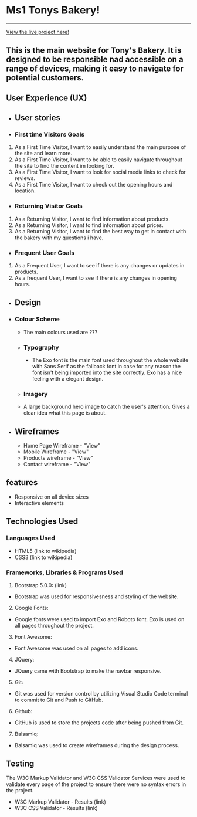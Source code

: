 # Ms1 Tonys Bakery!
------------
[View the live project here!](URL)

This is the main website for Tony's Bakery. It is designed to be responsible nad accessible on a range of devices, making it easy to navigate for potential customers.
------------
## User Experience (UX)

  - ## User stories
  
  - ### First time Visitors Goals
   1. As a First Time Visitor, I want to easily understand the main purpose of the site and learn more.
   2. As a First Time Visitor, I want to be able to easily navigate throughout the site to find the content im looking for.
   3. As a First Time Visitor, I want to look for social media links to check for reviews.
   4. As a First Time Visitor, I want to check out the opening hours and location.
  - ### Returning Visitor Goals
   1. As a Returning Visitor, I want to find information about products.
   2. As a Returning Visitor, I want to find information about prices.
   3. As a Returning Visitor, I want to find the best way to get in contact with the bakery with my questions i have.
  - ### Frequent User Goals
   1. As a Frequent User, I want to see if there is any changes or updates in products.
   2. As a frequent User, I want to see if there is any changes in opening hours.

  * ## Design
  - ### Colour Scheme
    * The main colours used are ???

    - ### Typography
      * The Exo font is the main font used throughout the whole website with Sans Serif as the fallback font in case for any reason the font isn't being imported into the site correctly. Exo has a nice feeling with a elegant design.

    - ### Imagery
     * A large background hero image to catch the user's attention. Gives a clear idea what this page is about.

  * ## Wireframes
    - Home Page Wireframe - "View"
    - Mobile Wireframe - "View"
    - Products wireframe - "View"
    - Contact wireframe - "View"

## features 
* Responsive on all device sizes
* Interactive elements

## Technologies Used 
### Languages Used
* HTML5 (link to wikipedia)
* CSS3 (link to wikipedia)

### Frameworks, Libraries & Programs Used
1. Bootstrap 5.0.0: (link)
  - Bootstrap was used for responsivesness and styling of the website.
2. Google Fonts:
  - Google fonts were used to import Exo and Roboto font. Exo is used on all pages throughout the project.
3. Font Awesome: 
  - Font Awesome was used on all pages to add icons.
4. JQuery:
  - JQuery came with Bootstrap to make the navbar responsive.
5. Git:
  - Git was used for version control by utilizing Visual Studio Code terminal to commit to Git and Push to GitHub.
6. Github:
  - GitHub is used to store the projects code after being pushed from Git.
7. Balsamiq:
  - Balsamiq was used to create wireframes during the design process.
  
   
## Testing
 The W3C Markup Validator and W3C CSS Validator Services were used to validate every page of the project to ensure there were no syntax errors in the project.  
* W3C Markup Validator - Results (link)
* W3C CSS Validator - Results (link)


